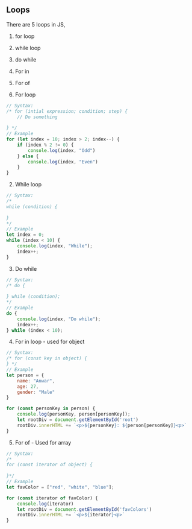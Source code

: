 ## Loops
There are 5 loops in JS,
1. for loop
2. while loop
3. do while
4. For in
5. For of

1. For loop
```javascript
// Syntax:
/* for (intial expression; condition; step) {
    // Do something
    
} */
// Example
for (let index = 10; index > 2; index--) {
    if (index % 2 != 0) {
        console.log(index, "Odd")
    } else {
        console.log(index, "Even")
    }
}

```

2. While loop
```javascript
// Syntax:
/*
while (condition) {
    
}
*/
// Example
let index = 0;
while (index < 10) {
    console.log(index, "While");
    index++;
}
```

3. Do while
```javascript
// Syntax:
/* do {
    
} while (condition);
*/
// Example
do {
    console.log(index, "Do while");
    index++;
} while (index < 10);
```

4. For in loop - used for object
```javascript
// Syntax:
/* for (const key in object) {
} */
// Example
let person = {
    name: "Anwar",
    age: 27,
    gender: "Male"
}

for (const personKey in person) {
    console.log(personKey, person[personKey]);
    let rootDiv = document.getElementById('root')
    rootDiv.innerHTML += `<p>${personKey}: ${person[personKey]}<p>`
}
```

5. For of - Used for array
```javascript
// Syntax:
/*
for (const iterator of object) {
    
}*/
// Example
let favColor = ["red", "white", "blue"];

for (const iterator of favColor) {
    console.log(iterator)
    let rootDiv = document.getElementById('favColors')
    rootDiv.innerHTML += `<p>${iterator}<p>`
}
```